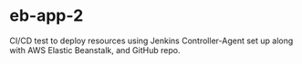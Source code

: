 # eb-app-2
CI/CD test to deploy resources using Jenkins Controller-Agent set up along with AWS Elastic Beanstalk, and GitHub repo. 
